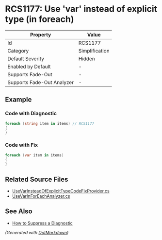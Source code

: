 # RCS1177: Use 'var' instead of explicit type \(in foreach\)

| Property                    | Value          |
| --------------------------- | -------------- |
| Id                          | RCS1177        |
| Category                    | Simplification |
| Default Severity            | Hidden         |
| Enabled by Default          | \-             |
| Supports Fade\-Out          | \-             |
| Supports Fade\-Out Analyzer | \-             |

## Example

### Code with Diagnostic

```csharp
foreach (string item in items) // RCS1177
{
}
```

### Code with Fix

```csharp
foreach (var item in items)
{
}
```

## Related Source Files

* [UseVarInsteadOfExplicitTypeCodeFixProvider.cs](../../src/Analyzers.CodeFixes/CSharp/CodeFixes/UseVarInsteadOfExplicitTypeCodeFixProvider.cs)
* [UseVarInForEachAnalyzer.cs](../../src/Analyzers/CSharp/Analysis/UseVarInForEachAnalyzer.cs)

## See Also

* [How to Suppress a Diagnostic](../HowToConfigureAnalyzers.md#how-to-suppress-a-diagnostic)

*\(Generated with [DotMarkdown](http://github.com/JosefPihrt/DotMarkdown)\)*